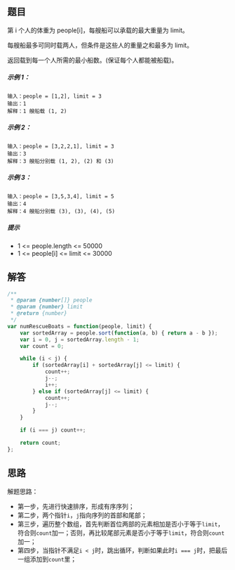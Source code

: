 ## 题目
第 i 个人的体重为 people[i]，每艘船可以承载的最大重量为 limit。

每艘船最多可同时载两人，但条件是这些人的重量之和最多为 limit。

返回载到每一个人所需的最小船数。(保证每个人都能被船载)。


##### 示例 1：

```
输入：people = [1,2], limit = 3
输出：1
解释：1 艘船载 (1, 2)
```

##### 示例 2：

```
输入：people = [3,2,2,1], limit = 3
输出：3
解释：3 艘船分别载 (1, 2), (2) 和 (3)
```

##### 示例 3：

```
输入：people = [3,5,3,4], limit = 5
输出：4
解释：4 艘船分别载 (3), (3), (4), (5)
```

##### 提示

- 1 <= people.length <= 50000
- 1 <= people[i] <= limit <= 30000

## 解答

```javascript
/**
 * @param {number[]} people
 * @param {number} limit
 * @return {number}
 */
var numRescueBoats = function(people, limit) {
    var sortedArray = people.sort(function(a, b) { return a - b });
    var i = 0, j = sortedArray.length - 1;
    var count = 0;

    while (i < j) {
        if (sortedArray[i] + sortedArray[j] <= limit) {
            count++;
            j--;
            i++;
        } else if (sortedArray[j] <= limit) {
            count++;
            j--;
        }
    }

    if (i === j) count++;

    return count;
};
```


## 思路

解题思路：
- 第一步，先进行快速排序，形成有序序列；
- 第二步，两个指针`i`，`j`指向序列的首部和尾部；
- 第三步，遍历整个数组，首先判断首位两部的元素相加是否小于等于`limit`，符合则`count`加一；否则，再比较尾部元素是否小于等于`limit`，符合则`count`加一；
- 第四步，当指针不满足`i < j`时，跳出循环，判断如果此时`i === j`时，把最后一组添加到`count`里；
